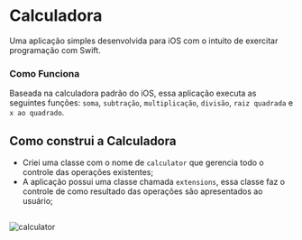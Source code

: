 # Calculadora
Uma aplicação simples desenvolvida para iOS com o intuito de exercitar programação com Swift.

### Como Funciona
Baseada na calculadora padrão do iOS, essa aplicação executa as seguintes funções: `soma`, `subtração`, `multiplicação`, `divisão`, `raiz quadrada` e `x ao quadrado`. 

## Como construi a Calculadora
* Criei uma classe com o nome de `calculator` que gerencia todo o controle das operações existentes;
* A aplicação possui uma classe chamada `extensions`, essa classe faz o controle de como resultado das operações são apresentados ao usuário;

##
![calculator](https://user-images.githubusercontent.com/12899445/58518983-f4415080-8187-11e9-873d-5f3c85c634f1.png)
